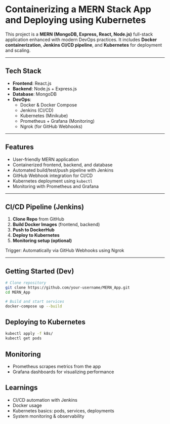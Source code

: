 # Containerizing a MERN Stack App and Deploying using Kubernetes

This project is a **MERN (MongoDB, Express, React, Node.js)** full-stack application enhanced with modern DevOps practices. It includes **Docker containerization**, **Jenkins CI/CD pipeline**, and **Kubernetes** for deployment and scaling.

---

## Tech Stack

- **Frontend**: React.js
- **Backend**: Node.js + Express.js
- **Database**: MongoDB
- **DevOps**:
  - Docker & Docker Compose
  - Jenkins (CI/CD)
  - Kubernetes (Minikube)
  - Prometheus + Grafana (Monitoring)
  - Ngrok (for GitHub Webhooks)

---

## Features

- User-friendly MERN application
- Containerized frontend, backend, and database
- Automated build/test/push pipeline with Jenkins
- GitHub Webhook integration for CI/CD
- Kubernetes deployment using `kubectl`
- Monitoring with Prometheus and Grafana

---

## CI/CD Pipeline (Jenkins)

1. **Clone Repo** from GitHub
2. **Build Docker Images** (frontend, backend)
3. **Push to DockerHub**
4. **Deploy to Kubernetes**
5. **Monitoring setup (optional)**

Trigger: Automatically via GitHub Webhooks using Ngrok

---

## Getting Started (Dev)

```bash
# Clone repository
git clone https://github.com/your-username/MERN_App.git
cd MERN_App

# Build and start services
docker-compose up --build
```

## Deploying to Kubernetes

```bash
kubectl apply -f k8s/
kubectl get pods
```

## Monitoring
- Prometheus scrapes metrics from the app
- Grafana dashboards for visualizing performance

## Learnings
- CI/CD automation with Jenkins
- Docker usage
- Kubernetes basics: pods, services, deployments
- System monitoring & observability
